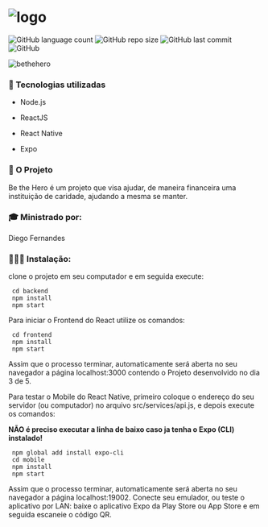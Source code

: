 # ![logo](https://user-images.githubusercontent.com/58996814/77831621-117bde00-710f-11ea-9296-f80a5d0898e4.png)
  
![GitHub language count](https://img.shields.io/github/languages/count/caiocichetti/be-the-hero)
![GitHub repo size](https://img.shields.io/github/repo-size/caiocichetti/be-the-hero)
![GitHub last commit](https://img.shields.io/github/last-commit/caiocichetti/be-the-hero)
![GitHub](https://img.shields.io/github/license/caiocichetti/be-the-hero)

![bethehero](https://user-images.githubusercontent.com/58996814/80896181-27f2f780-8cc2-11ea-90ad-525a93ab5c27.png)

### 🚀 Tecnologias utilizadas
 
 * Node.js

* ReactJS

* React Native

* Expo

### 📘 O Projeto
  
Be the Hero é um projeto que visa ajudar, de maneira financeira uma instituição de caridade, ajudando a mesma se manter.

### 🎓 Ministrado por:

Diego Fernandes

### 👨🏻‍💻 Instalação:

clone o projeto em seu computador e em seguida execute:

```
 cd backend
 npm install
 npm start
```

Para iniciar o Frontend do React utilize os comandos:

```
 cd frontend
 npm install
 npm start
```

Assim que o processo terminar, automaticamente será aberta no seu navegador a página localhost:3000 contendo o Projeto desenvolvido no dia 3 de 5.

Para testar o Mobile do React Native, primeiro coloque o endereço do seu servidor (ou computador) no arquivo src/services/api.js, e depois execute os comandos:

**NÃO é preciso executar a linha de baixo caso ja tenha o Expo (CLI) instalado!**

```
 npm global add install expo-cli
 cd mobile
 npm install
 npm start
```

Assim que o processo terminar, automaticamente será aberta no seu navegador a página localhost:19002. Conecte seu emulador, ou teste o aplicativo por LAN: baixe o aplicativo Expo da Play Store ou App Store e em seguida escaneie o código QR.
